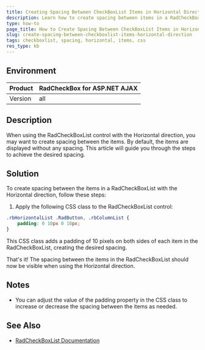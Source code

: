 ```yaml
---
title: Creating Spacing Between CheckBoxList Items in Horizontal Direction
description: Learn how to create spacing between items in a RadCheckBoxList when using the Horizontal direction.
type: how-to
page_title: How to Create Spacing Between CheckBoxList Items in Horizontal Direction
slug: create-spacing-between-checkboxlist-items-horizontal-direction
tags: checkboxlist, spacing, horizontal, items, css
res_type: kb
---
```


## Environment

| Product             | RadCheckBox for ASP.NET AJAX |
|---------------------|-----------------------------|
| Version             | all                  |

## Description

When using the RadCheckBoxList control with the Horizontal direction, you may want to create spacing between the items. By default, the items are displayed without any spacing. This article will guide you through the steps to achieve the desired spacing.

## Solution

To create spacing between the items in a RadCheckBoxList with the Horizontal direction, follow these steps:

1. Apply the following CSS class to the RadCheckBoxList control:

```css
.rbHorizontalList .RadButton, .rbColumnList {
    padding: 0 10px 0 10px;
}
```

This CSS class adds a padding of 10 pixels on both sides of each item in the RadCheckBoxList, creating the desired spacing.

That's it! The spacing between the items in the RadCheckBoxList should now be visible when using the Horizontal direction.

## Notes

- You can adjust the value of the padding property in the CSS class to increase or decrease the spacing between the items as needed.

## See Also

- [RadCheckBoxList Documentation](https://docs.telerik.com/devtools/aspnet-ajax/controls/checkboxlist/overview)
